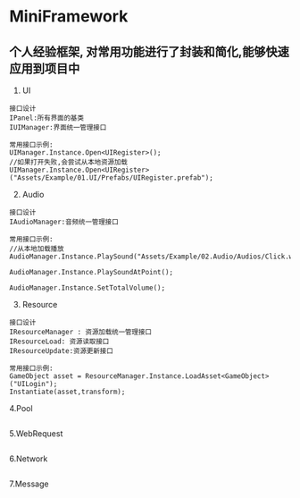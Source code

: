 # MiniFramework
## 个人经验框架, 对常用功能进行了封装和简化,能够快速应用到项目中

1. UI
```
接口设计
IPanel:所有界面的基类
IUIManager:界面统一管理接口

常用接口示例:
UIManager.Instance.Open<UIRegister>();
//如果打开失败,会尝试从本地资源加载
UIManager.Instance.Open<UIRegister>("Assets/Example/01.UI/Prefabs/UIRegister.prefab");
```
2. Audio
```
接口设计
IAudioManager:音频统一管理接口

常用接口示例:
//从本地加载播放
AudioManager.Instance.PlaySound("Assets/Example/02.Audio/Audios/Click.wav");

AudioManager.Instance.PlaySoundAtPoint();

AudioManager.Instance.SetTotalVolume();

```
3. Resource
```
接口设计
IResourceManager : 资源加载统一管理接口
IResourceLoad: 资源读取接口
IResourceUpdate:资源更新接口

常用接口示例:
GameObject asset = ResourceManager.Instance.LoadAsset<GameObject>("UILogin");
Instantiate(asset,transform);
```
4.Pool
```
```
5.WebRequest
```
```
6.Network
```
```
7.Message
```
```